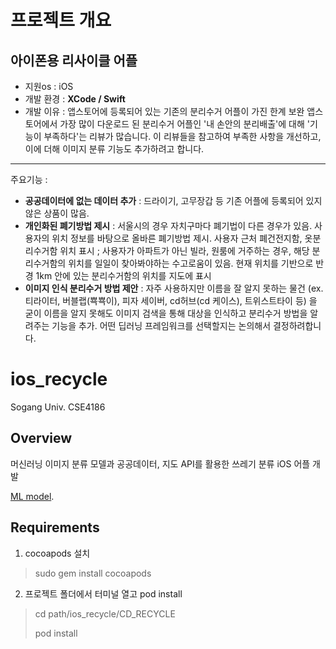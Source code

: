 # 프로젝트 개요

## 아이폰용 리사이클 어플

- 지원os : iOS
- 개발 환경 : **XCode / Swift**
- 개발 이유 : 앱스토어에 등록되어 있는 기존의 분리수거 어플이 가진 한계 보완
앱스토어에서 가장 많이 다운로드 된 분리수거 어플인 '내 손안의 분리배출'에 대해 '기능이 부족하다'는 리뷰가 많습니다. 
이 리뷰들을 참고하여 부족한 사항을 개선하고, 이에 더해 이미지 분류 기능도 추가하려고 합니다.  

--- 

주요기능 : 

- **공공데이터에 없는 데이터 추가** : 드라이기, 고무장갑 등 기존 어플에 등록되어 있지 않은 상품이 많음. 
- **개인화된 폐기방법 제시** : 서울시의 경우 자치구마다 폐기법이 다른 경우가 있음. 사용자의 위치 정보를 바탕으로 올바른 폐기방법 제시.
사용자 근처 폐건전지함, 옷분리수거함 위치 표시 ; 사용자가 아파트가 아닌 빌라, 원룸에 거주하는 경우, 해당 분리수거함의 위치를 일일이 찾아봐야하는 수고로움이 있음. 현재 위치를 기반으로 반경 1km 안에 있는 분리수거함의 위치를 지도에 표시
- **이미지 인식 분리수거 방법 제안** : 자주 사용하지만 이름을 잘 알지 못하는 물건 (ex.티라이터, 버블랩(뾱뾱이), 피자 세이버, cd허브(cd 케이스), 트위스트타이 등) 을 굳이 이름을 알지 못해도 이미지 검색을 통해 대상을 인식하고 분리수거 방법을 알려주는 기능을 추가. 어떤 딥러닝 프레임워크를 선택할지는 논의해서 결정하려합니다. 


# ios_recycle
Sogang Univ. CSE4186

## Overview
머신러닝 이미지 분류 모델과 공공데이터, 지도 API를 활용한 쓰레기 분류 iOS 어플 개발

[ML model](https://github.com/tlaalsqh7414/TrashClassificationModel).

## Requirements
1. cocoapods 설치  
>  sudo gem install cocoapods

2. 프로젝트 폴더에서 터미널 열고 pod install
> cd path/ios_recycle/CD_RECYCLE
> 
> pod install
